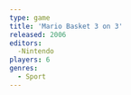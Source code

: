 ```yaml
---
type: game
title: 'Mario Basket 3 on 3'
released: 2006
editors: 
  -Nintendo
players: 6
genres:
  - Sport
---
```

